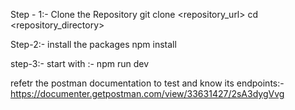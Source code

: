 Step - 1:-
Clone the Repository
                      git clone <repository_url>
                      cd <repository_directory>

Step-2:-
install the packages npm install

step-3:-
start with :- npm run dev


refetr the postman documentation to test and know its endpoints:-
https://documenter.getpostman.com/view/33631427/2sA3dygVvg
